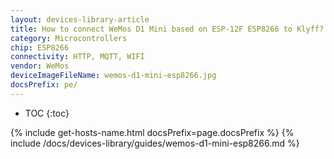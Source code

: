 ```yaml
---
layout: devices-library-article
title: How to connect WeMos D1 Mini based on ESP-12F ESP8266 to Klyff?
category: Microcontrollers
chip: ESP8266
connectivity: HTTP, MQTT, WIFI
vendor: WeMos
deviceImageFileName: wemos-d1-mini-esp8266.jpg
docsPrefix: pe/
---
```


* TOC
{:toc}

{% include get-hosts-name.html docsPrefix=page.docsPrefix %}
{% include /docs/devices-library/guides/wemos-d1-mini-esp8266.md %}
